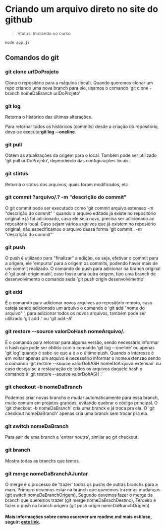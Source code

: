 # Criando um arquivo direto no site do github

> Status: Iniciando no curso

```
node app.js
```

<h2>Comandos do git</h2>
<h3>git clone urlDoProjeto</h3>
<p>Clona o repositório para a máquina (local). Quando queremos clonar um repo criando uma nova branch para ele, usamos o comando 'git clone -branch nomeDaBranch urlDoProjeto'</p>

<h3>git log</h3>
<p>Retorna o histórico das últimas alterações.</p>
<p>Para retornar todos os históricos (commits) desde a criação do repositório, deve-se executar<strong>git log --oneline</strong>.</p>

<h3>git pull</h3>
<p>Obtém as atualizações da origem para o local. Também pode ser utilizado 'git pull urlDoProjeto', dependendo das configurações locais.</p>

<h3>git status</h3>
<p>Retorna o status dos arquivos, quais foram modificados, etc</p>

<h3>git commit ?arquivo/.? -m "descrição do commit"</h3>
<p>O git commit pode ser executado como 'git commit arquivo.extensao -m "descrição do commit" ' quando o arquivo editado já existe no repositório original e já foi adicionado, caso ele seja novo, precisa ser adicionado ao repositório local. Caso sejam vários arquivos que já existem no reposiório original, não especificamos o arquivo dessa forma 'git commit . -m "descrição do commit"'</p>

<h3>git push </h3>
<p>O push é utilizado para "finalizar" a edição, ou seja, efetivar o commit para a origem, ele 'empurra' para a origem os commits, podendo haver mais de um commit realizado. O comando do push para adicionar na branch original é 'git push origin main', caso fosse uma outra origem, tipo uma branch de desenvolvimento o comando seria 'git push origin desenvolvimento'</p>

<h3>git add</h3>
<p>É o comando para adicionar novos arquivos ao repositório remoto, caso esteja sendo adicionado um arquivo o comando é 'git add "nome do arquivo" ', para adicionar todos os novos arquivos, também pode ser utilizado 'git add .' ou 'git add -A'</p>

<h3>git restore --source valorDoHash nomeArquivo/.</h3>
<p>É o comando para retornar para alguma versão, sendo necessário informar o hash que pode ser obtido com o comando 'git log --oneline' ou apenas 'git log' quando é sabe-se que a é a o último push. Quando o interesse é em voltar apenas um arquivo é necessário informar o nome.extensao sendo o comando 'git restore --source valorDohASH nomeDoArquivo.extensao' ou caso deseja-se a restauração de todos os arquivos daquele hash o comando é 'git restore --source valorDohASH .'</p>

<h3>git checkout -b nomeDaBranch</h3>
<p>Podemos criar novas branchs e mudar automaticamente para essa branch, muito comum em projetos grandes, evitando quebrar o código principal.
O 'git checkout -b nomeDaBranch' cria uma branck e já troca pra ela. O 'git checkout nomeDaBranch' apenas cria uma branck sem trocar pra ela.</p>

<h3>git switch nomeDaBranch</h3>
<p>Para sair de uma branch e 'entrar noutra', similar ao git checkout.</p>

<h3>git branch</h3>
<p>Mostra todas as branchs que temos.</p>

<h3>git merge nomeDaBranchAJuntar</h3>
<p>O merge é o processo de 'trazer' todos os pushs de outras branchs para a main.
Primeiro devemos estar na branch que queremos trazer as mudanças (git switch nomeDaBranchOrigem),
Segundo devemos fazer o merge da branch que queremos trazer (git merge nomeDaBrachDestino),
Terceiro é fazer o push na branch origem (git push origin nomeDaBranchOrigem)
</p>

<h4>Mais informações sobre como escrever um readme.md mais estiloso, seguir: <a href="https://www.alura.com.br/artigos/escrever-bom-readme">este link</a>.</h4>